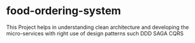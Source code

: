 # food-ordering-system
This Project helps in understanding clean architecture and developing the micro-services with right use of design patterns such DDD SAGA CQRS
